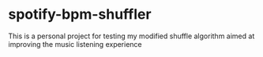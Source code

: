 # spotify-bpm-shuffler
This is a personal project for testing my modified shuffle algorithm aimed at improving the music listening experience
